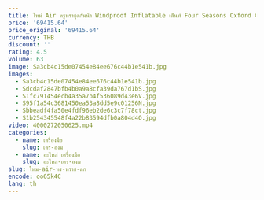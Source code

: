 ```yaml
---
title: ใหม่ Air หรูหราชุดกันน้ํา Windproof Inflatable เต็นท์ Four Seasons Oxford Cabin Inflatable Camping เต็นท์
price: '69415.64'
price_original: '69415.64'
currency: THB
discount: ''
rating: 4.5
volume: 63
image: Sa3cb4c15de07454e84ee676c44b1e541b.jpg
images:
  - Sa3cb4c15de07454e84ee676c44b1e541b.jpg
  - Sdcdaf2847bfb4b0a9a8cfa39da767d1bS.jpg
  - S1fc791454ecb4a35a7b4f536089d43e6V.jpg
  - S95f1a54c3681450ea53a8dd5e9c01256N.jpg
  - Sbbeadf4fa50e4fdf96eb2de6c3c7f78ct.jpg
  - S1b254345548f4a22b83594dfb0a804d4O.jpg
video: 4000272050625.mp4
categories:
  - name: เครื่องมือ
    slug: เคร-องม
  - name: อะไหล่ เครื่องมือ
    slug: อะไหล-เคร-องม
slug: ใหม-air-หร-หราช-ดก
encode: oo65k4C
lang: th
---
```

  